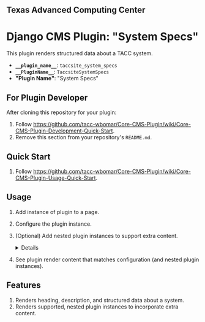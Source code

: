 ## Texas Advanced Computing Center
# Django CMS Plugin: "System Specs"

This plugin renders structured data about a TACC system.

- __`__plugin_name__`__: `taccsite_system_specs`
- __`__PluginName__`__: `TaccsiteSystemSpecs`
- __"Plugin Name"__: "System Specs"

## For Plugin Developer

After cloning this repository for your plugin:

1. Follow https://github.com/tacc-wbomar/Core-CMS-Plugin/wiki/Core-CMS-Plugin-Development-Quick-Start.
2. Remove this section from your repository's `README.md`.


## Quick Start

1. Follow https://github.com/tacc-wbomar/Core-CMS-Plugin/wiki/Core-CMS-Plugin-Usage-Quick-Start.

## Usage

1. Add instance of plugin to a page.
1. Configure the plugin instance.
1. (Optional) Add nested plugin instances to support extra content.
    <details>

    | content | supported by |
    | :- | :- |
    | subsystem/resources data | [`taccsite_data_list`][tacc-dlist] |
    | system image | [`djangocms-picture`][dcms-picture] |
    | system monitor | [`taccsite_system_monitor`][tacc-sysmon] |

    </details>
1. See plugin render content that matches configuration (and nested plugin instances).

[dcms-picture]: https://github.com/tacc-wbomar/Core-CMS-Plugin-Data-List
[tacc-dlist]: https://github.com/django-cms/djangocms-picture
[tacc-sysmon]: https://github.com/tacc-wbomar/Core-CMS-Plugin-System-Monitor

## Features

1. Renders heading, description, and structured data about a system.
1. Renders supported, nested plugin instances to incorporate extra content.
